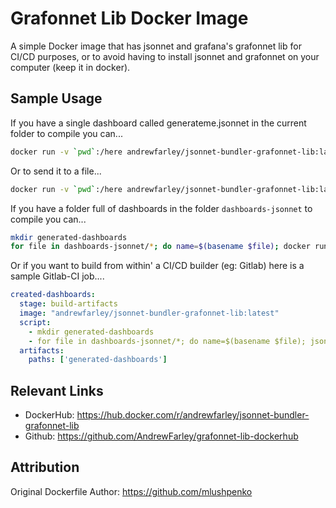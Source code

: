 # Grafonnet Lib Docker Image
A simple Docker image that has jsonnet and grafana's grafonnet lib for CI/CD purposes, or to avoid having to install jsonnet and grafonnet on your computer (keep it in docker).

## Sample Usage
If you have a single dashboard called generateme.jsonnet in the current folder to compile you can...
```bash
docker run -v `pwd`:/here andrewfarley/jsonnet-bundler-grafonnet-lib:latest jsonnet /here/generateme.jsonnet
```
Or to send it to a file...
```bash
docker run -v `pwd`:/here andrewfarley/jsonnet-bundler-grafonnet-lib:latest jsonnet /here/generateme.jsonnet > generateme-output.json
```

If you have a folder full of dashboards in the folder `dashboards-jsonnet` to compile you can...
```bash
mkdir generated-dashboards
for file in dashboards-jsonnet/*; do name=$(basename $file); docker run -v `pwd`:/here andrewfarley/jsonnet-bundler-grafonnet-lib:latest jsonnet /here/$file > generated-dashboards/${name%.jsonnet}.json; done
```

Or if you want to build from within' a CI/CD builder (eg: Gitlab) here is a sample Gitlab-CI job....
```yaml
created-dashboards:
  stage: build-artifacts
  image: "andrewfarley/jsonnet-bundler-grafonnet-lib:latest"
  script:
    - mkdir generated-dashboards
    - for file in dashboards-jsonnet/*; do name=$(basename $file); jsonnet $file > generated-dashboards/${name%.jsonnet}.json; done
  artifacts:
    paths: ['generated-dashboards']
```

## Relevant Links
* DockerHub: https://hub.docker.com/r/andrewfarley/jsonnet-bundler-grafonnet-lib
* Github: https://github.com/AndrewFarley/grafonnet-lib-dockerhub

## Attribution
Original Dockerfile Author: https://github.com/mlushpenko

